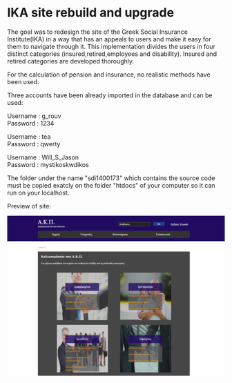 # IKA site rebuild and upgrade

The goal was to redesign the site of the Greek Social Insurance Institute(IKA) in a way that has an appeals to users and make it easy for them to navigate through it. This implementation divides the users in four distinct categories (insured,retired,employees and disability). Insured and retired categories are developed thoroughly.

For the calculation of pension and insurance, no realistic methods have been used.

Three accounts have been already imported in the database and can be used:

Username : g_rouv\
Password : 1234

Username : tea\
Password : qwerty

Username : Will_S_Jason\
Password : mystikoskwdikos

The folder under the name "sdi1400173" which contains the source code must be copied exatcly on the folder "htdocs" of your computer so it can run on your localhost.

Preview of site:

![Screenshot](Screenshot_1.png)
